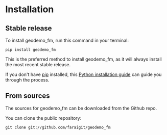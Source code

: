 # Installation

## Stable release

To install geodemo_fm, run this command in your terminal:

```
pip install geodemo_fm
```

This is the preferred method to install geodemo_fm, as it will always install the most recent stable release.

If you don't have [pip](https://pip.pypa.io) installed, this [Python installation guide](http://docs.python-guide.org/en/latest/starting/installation/) can guide you through the process.

## From sources

The sources for geodemo_fm can be downloaded from the Github repo.

You can clone the public repository:

```
git clone git://github.com/faraigit/geodemo_fm
```
